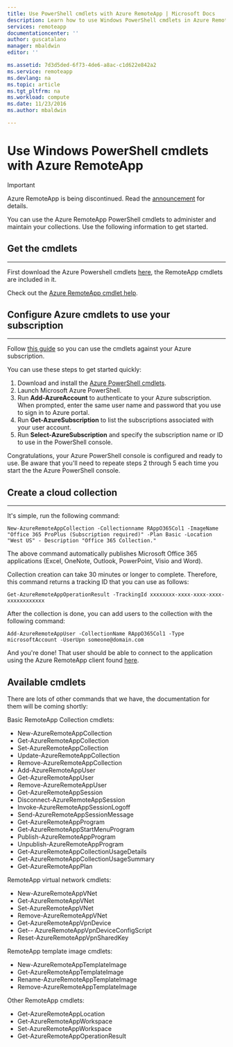 ```yaml
---
title: Use PowerShell cmdlets with Azure RemoteApp | Microsoft Docs
description: Learn how to use Windows PowerShell cmdlets in Azure RemoteApp.
services: remoteapp
documentationcenter: ''
author: guscatalano
manager: mbaldwin
editor: ''

ms.assetid: 7d3d5ded-6f73-4de6-a8ac-c1d622e842a2
ms.service: remoteapp
ms.devlang: na
ms.topic: article
ms.tgt_pltfrm: na
ms.workload: compute
ms.date: 11/23/2016
ms.author: mbaldwin

---
```

# Use Windows PowerShell cmdlets with Azure RemoteApp
> [!IMPORTANT]
> Azure RemoteApp is being discontinued. Read the [announcement](https://go.microsoft.com/fwlink/?linkid=821148) for details.
> 
> 

 You can use the Azure RemoteApp PowerShell cmdlets to administer and maintain your collections. Use the following information to get started.

## Get the cmdlets
- - -
First download the Azure Powershell cmdlets [here](http://go.microsoft.com/?linkid=9811175), the RemoteApp cmdlets are included in it. 

Check out the [Azure RemoteApp cmdlet help](https://msdn.microsoft.com/library/mt428031.aspx).

## Configure Azure cmdlets to use your subscription
- - -
Follow [this guide](/powershell/azureps-cmdlets-docs) so you can use the cmdlets against your Azure subscription.

You can use these steps to get started quickly:

1. Download and install the [Azure PowerShell cmdlets](http://go.microsoft.com/?linkid=9811175).
2. Launch Microsoft Azure PowerShell.
3. Run **Add-AzureAccount** to authenticate to your Azure subscription. When prompted, enter the same user name and password that you use to sign in to Azure portal.  
4. Run **Get-AzureSubscription** to list the subscriptions associated with your user account. 
5. Run **Select-AzureSubscription** and specify the subscription name or ID to use in the PowerShell console.

Congratulations, your Azure PowerShell console is configured and ready to use. Be aware that you'll need to repeate steps 2 through 5 each time you start the the Azure PowerShell console.  

## Create a cloud collection
- - -
It's simple, run the following command:

    New-AzureRemoteAppCollection -Collectionname RAppO365Col1 -ImageName "Office 365 ProPlus (Subscription required)" -Plan Basic -Location "West US" - Description "Office 365 Collection."

The above command automatically publishes Microsoft Office 365 applications (Excel, OneNote, Outlook, PowerPoint, Visio and Word).

Collection creation can take 30 minutes or longer to complete. Therefore, this command returns a tracking ID that you can use as follows:

    Get-AzureRemoteAppOperationResult -TrackingId xxxxxxxx-xxxx-xxxx-xxxx-xxxxxxxxxxxx

After the collection is done, you can add users to the collection with the following command:

    Add-AzureRemoteAppUser -CollectionName RAppO365Col1 -Type microsoftAccount -UserUpn someone@domain.com

And you're done! That user should be able to connect to the application using the Azure RemoteApp client found [here](https://www.remoteapp.windowsazure.com/).

## Available cmdlets
There are lots of other commands that we have, the documentation for them will be coming shortly:

Basic RemoteApp Collection  cmdlets: 

* New-AzureRemoteAppCollection
* Get-AzureRemoteAppCollection
* Set-AzureRemoteAppCollection
* Update-AzureRemoteAppCollection
* Remove-AzureRemoteAppCollection
* Add-AzureRemoteAppUser
* Get-AzureRemoteAppUser
* Remove-AzureRemoteAppUser
* Get-AzureRemoteAppSession
* Disconnect-AzureRemoteAppSession
* Invoke-AzureRemoteAppSessionLogoff
* Send-AzureRemoteAppSessionMessage
* Get-AzureRemoteAppProgram
* Get-AzureRemoteAppStartMenuProgram
* Publish-AzureRemoteAppProgram
* Unpublish-AzureRemoteAppProgram
* Get-AzureRemoteAppCollectionUsageDetails
* Get-AzureRemoteAppCollectionUsageSummary
* Get-AzureRemoteAppPlan

RemoteApp virtual network cmdlets:

* New-AzureRemoteAppVNet
* Get-AzureRemoteAppVNet
* Set-AzureRemoteAppVNet
* Remove-AzureRemoteAppVNet
* Get-AzureRemoteAppVpnDevice
* Get-- AzureRemoteAppVpnDeviceConfigScript
* Reset-AzureRemoteAppVpnSharedKey

RemoteApp template image cmdlets:

* New-AzureRemoteAppTemplateImage
* Get-AzureRemoteAppTemplateImage
* Rename-AzureRemoteAppTemplateImage
* Remove-AzureRemoteAppTemplateImage

Other RemoteApp cmdlets:

* Get-AzureRemoteAppLocation
* Get-AzureRemoteAppWorkspace
* Set-AzureRemoteAppWorkspace
* Get-AzureRemoteAppOperationResult

